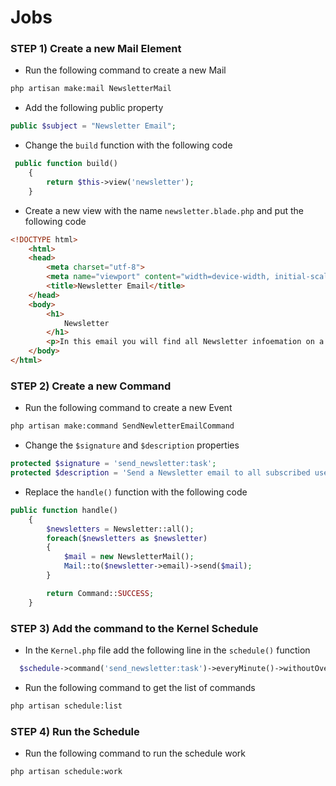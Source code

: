 # Jobs

### STEP 1) Create a new Mail Element

- Run the following command to create a new Mail

```bash
php artisan make:mail NewsletterMail
```

- Add the following public property
```php
public $subject = "Newsletter Email";
```

- Change the `build` function with the following code

```php
 public function build()
    {
        return $this->view('newsletter');
    }
```

- Create a new view with the name `newsletter.blade.php` and put the following code


```html
<!DOCTYPE html>
    <html>
    <head>
        <meta charset="utf-8">
        <meta name="viewport" content="width=device-width, initial-scale=1, shrink-to-fit=no">
        <title>Newsletter Email</title>
    </head>
    <body>
        <h1>
            Newsletter
        </h1>
        <p>In this email you will find all Newsletter infoemation on a Daily basis</p>
    </body>
</html>
```

### STEP 2) Create a new Command

- Run the following command to create a new Event

```bash
php artisan make:command SendNewletterEmailCommand 
```

- Change the `$signature` and `$description` properties
 
```php
protected $signature = 'send_newsletter:task';
protected $description = 'Send a Newsletter email to all subscribed users';
```

- Replace the `handle()` function with the following code

```php
public function handle()
    {
        $newsletters = Newsletter::all();
        foreach($newsletters as $newsletter)
        {
            $mail = new NewsletterMail();
            Mail::to($newsletter->email)->send($mail);
        }

        return Command::SUCCESS;
    }
```

### STEP 3) Add the command to the Kernel Schedule


- In the `Kernel.php` file add the following line in the `schedule()` function

```php
  $schedule->command('send_newsletter:task')->everyMinute()->withoutOverlapping();
```

- Run the following command to get the list of commands

```bash
php artisan schedule:list
```

### STEP 4) Run the Schedule

- Run the following command to run the schedule work

```bash
php artisan schedule:work
```


